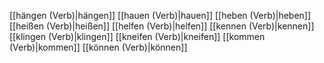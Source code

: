 [[hängen (Verb)|hängen]]
[[hauen (Verb)|hauen]]
[[heben (Verb)|heben]]
[[heißen (Verb)|heißen]]
[[helfen (Verb)|helfen]]
[[kennen (Verb)|kennen]]
[[klingen (Verb)|klingen]]
[[kneifen (Verb)|kneifen]]
[[kommen (Verb)|kommen]]
[[können (Verb)|können]]
